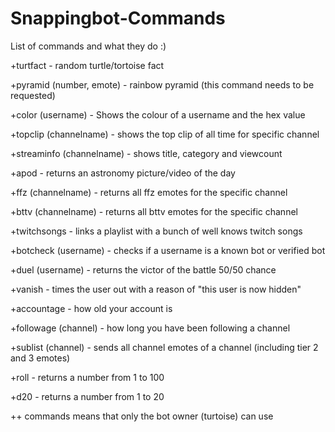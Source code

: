 # Snappingbot-Commands
List of commands and what they do :) 

+turtfact - random turtle/tortoise fact

+pyramid (number, emote) - rainbow pyramid (this command needs to be requested)

+color (username) - Shows the colour of a username and the hex value

+topclip (channelname) - shows the top clip of all time for specific channel

+streaminfo (channelname) - shows title, category and viewcount 

+apod - returns an astronomy picture/video of the day

+ffz (channelname)  - returns all ffz emotes for the specific channel

+bttv (channelname) - returns all bttv emotes for the specific channel

+twitchsongs - links a playlist with a bunch of well knows twitch songs

+botcheck (username) - checks if a username is a known bot or verified bot 

+duel (username) - returns the victor of the battle 50/50 chance

+vanish - times the user out with a reason of "this user is now hidden"

+accountage - how old your account is

+followage  (channel) - how long you have been following a channel

+sublist (channel) - sends all channel emotes of a channel  (including tier 2 and 3 emotes)

+roll - returns a number from 1 to 100

+d20 -  returns a number from 1 to 20



++ commands means that only the bot owner (turtoise) can use
